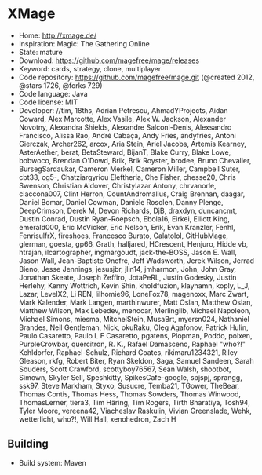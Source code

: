 # XMage

- Home: http://xmage.de/
- Inspiration: Magic: The Gathering Online
- State: mature
- Download: https://github.com/magefree/mage/releases
- Keyword: cards, strategy, clone, multiplayer
- Code repository: https://github.com/magefree/mage.git (@created 2012, @stars 1726, @forks 729)
- Code language: Java
- Code license: MIT
- Developer: //tim, 18ths, Adrian Petrescu, AhmadYProjects, Aidan Coward, Alex Marcotte, Alex Vasile, Alex W. Jackson, Alexander Novotny, Alexandra Shields, Alexandre Salconi-Denis, Alexsandro Francisco, Alissa Rao, André Cabaça, Andy Fries, andyfries, Antoni Gierczak, Archer262, arcox, Aria Stein, Ariel Jacobs, Artemis Kearney, AsterAether, berat, BetaSteward, BijanT, Blake Curry, Blake Lowe, bobwoco, Brendan O'Dowd, Brik, Brik Royster, brodee, Bruno Chevalier, BursegSardaukar, Cameron Merkel, Cameron Miller, Campbell Suter, cbt33, cg5-, Chatziargyriou Eleftheria, Che Fisher, chesse20, Chris Swenson, Christian Aldover, Christylazar Antony, chrvanorle, ciaccona007, Clint Herron, CountAndromalius, Craig Brennan, daagar, Daniel Bomar, Daniel Cowman, Daniele Rosolen, Danny Plenge, DeepCrimson, Derek M, Devon Richards, DjB, draxdyn, duncancmt, Dustin Conrad, Dustin Ryan-Roepsch, Ebola16, Eirkei, Elliott King, emerald000, Eric McVicker, Eric Nelson, Erik, Evan Kranzler, Fenhl, FenrisulfrX, fireshoes, Francesco Burato, Galatolol, GitHubMage, glerman, goesta, gp66, Grath, halljared, HCrescent, Henjuro, Hidde vb, htrajan, ilcartographer, ingmargoudt, jack-the-BOSS, Jason E. Wall, Jason Wall, Jean-Baptiste Onofré, Jeff Wadsworth, Jerek Wilson, Jerrad Bieno, Jesse Jennings, jesusjbr, jlin14, jmharmon, John, John Gray, Jonathan Skeate, Joseph Zeffiro, JotaPeRL, Justin Godesky, Justin Herlehy, Kenny Wottrich, Kevin Shin, kholdfuzion, klayhamn, koply, L_J, Lazar, LevelX2, Li REN, lilhomie96, LoneFox78, magenoxx, Marc Zwart, Mark Kalender, Mark Langen, marthinwurer, Matt Oslan, Matthew Oslan, Matthew Wilson, Max Lebedev, menocar, Merlingilb, Michael Napoleon, Michael Simons, miesma, MitchelStein, MusaBrt, myersn024, Nathaniel Brandes, Neil Gentleman, Nick, okuRaku, Oleg Agafonov, Patrick Hulin, Paulo Casaretto, Paulo L F Casaretto, pgatens, Plopman, Poddo, poixen, PurpleCrowbar, quercitron, R. K., Rafael Damasceno, Raphael "who?!" Kehldorfer, Raphael-Schulz, Richard Coates, rikimaru1234321, Riley Gleason, rkfg, Robert Biter, Ryan Skeldon, Saga, Samuel Sandeen, Sarah Souders, Scott Crawford, scottyboy76567, Sean Walsh, shootbot, Simown, Skyler Sell, Speshkitty, SpikesCafe-google, spjspj, sprangg, ssk97, Steve Markham, Styxo, Susucre, Temba21, TGower, TheBear, Thomas Contis, Thomas Hess, Thomas Sowders, Thomas Winwood, ThomasLerner, tiera3, Tim Häring, Tim Rogers, Tirth Bharatiya, Tosh94, Tyler Moore, vereena42, Viacheslav Raskulin, Vivian Greenslade, Wehk, wetterlicht, who?!, Will Hall, xenohedron, Zach H

## Building

- Build system: Maven
